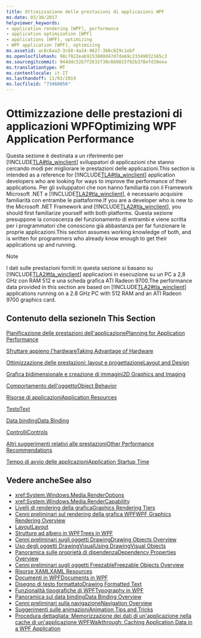 ```yaml
---
title: Ottimizzazione delle prestazioni di applicazioni WPF
ms.date: 03/30/2017
helpviewer_keywords:
- application rendering [WPF], performance
- application optimization [WPF]
- applications [WPF], optimizing
- WPF application [WPF], optimizing
ms.assetid: ac8c6aa3-3c68-4a24-9827-3b6c829c1ebf
ms.openlocfilehash: 98c7022eab9153808d47d7da69c23349032165c3
ms.sourcegitcommit: 944ddc52b7f2632f30c668815f92b378efd38eea
ms.translationtype: MT
ms.contentlocale: it-IT
ms.lasthandoff: 11/03/2019
ms.locfileid: "73460856"
---
```

# <a name="optimizing-wpf-application-performance"></a><span data-ttu-id="bf67e-102">Ottimizzazione delle prestazioni di applicazioni WPF</span><span class="sxs-lookup"><span data-stu-id="bf67e-102">Optimizing WPF Application Performance</span></span>
<span data-ttu-id="bf67e-103">Questa sezione è destinata a un riferimento per [!INCLUDE[TLA#tla_winclient](../../../../includes/tlasharptla-winclient-md.md)] sviluppatori di applicazioni che stanno cercando modi per migliorare le prestazioni delle applicazioni.</span><span class="sxs-lookup"><span data-stu-id="bf67e-103">This section is intended as a reference for [!INCLUDE[TLA#tla_winclient](../../../../includes/tlasharptla-winclient-md.md)] application developers who are looking for ways to improve the performance of their applications.</span></span> <span data-ttu-id="bf67e-104">Per gli sviluppatori che non hanno familiarità con il Framework Microsoft .NET e [!INCLUDE[TLA2#tla_winclient](../../../../includes/tla2sharptla-winclient-md.md)], è necessario acquisire familiarità con entrambe le piattaforme.</span><span class="sxs-lookup"><span data-stu-id="bf67e-104">If you are a developer who is new to the Microsoft .NET Framework and [!INCLUDE[TLA2#tla_winclient](../../../../includes/tla2sharptla-winclient-md.md)], you should first familiarize yourself with both platforms.</span></span> <span data-ttu-id="bf67e-105">Questa sezione presuppone la conoscenza del funzionamento di entrambi e viene scritta per i programmatori che conoscono già abbastanza per far funzionare le proprie applicazioni.</span><span class="sxs-lookup"><span data-stu-id="bf67e-105">This section assumes working knowledge of both, and is written for programmers who already know enough to get their applications up and running.</span></span>  
  
> [!NOTE]
> <span data-ttu-id="bf67e-106">I dati sulle prestazioni forniti in questa sezione si basano su [!INCLUDE[TLA2#tla_winclient](../../../../includes/tla2sharptla-winclient-md.md)] applicazioni in esecuzione su un PC a 2,8 GHz con RAM 512 e una scheda grafica ATI Radeon 9700.</span><span class="sxs-lookup"><span data-stu-id="bf67e-106">The performance data provided in this section are based on [!INCLUDE[TLA2#tla_winclient](../../../../includes/tla2sharptla-winclient-md.md)] applications running on a 2.8 GHz PC with 512 RAM and an ATI Radeon 9700 graphics card.</span></span>  
  
## <a name="in-this-section"></a><span data-ttu-id="bf67e-107">Contenuto della sezione</span><span class="sxs-lookup"><span data-stu-id="bf67e-107">In This Section</span></span>  
 [<span data-ttu-id="bf67e-108">Pianificazione delle prestazioni dell'applicazione</span><span class="sxs-lookup"><span data-stu-id="bf67e-108">Planning for Application Performance</span></span>](planning-for-application-performance.md)  
  
 [<span data-ttu-id="bf67e-109">Sfruttare appieno l'hardware</span><span class="sxs-lookup"><span data-stu-id="bf67e-109">Taking Advantage of Hardware</span></span>](optimizing-performance-taking-advantage-of-hardware.md)  
  
 [<span data-ttu-id="bf67e-110">Ottimizzazione delle prestazioni: layout e progettazione</span><span class="sxs-lookup"><span data-stu-id="bf67e-110">Layout and Design</span></span>](optimizing-performance-layout-and-design.md)  
  
 [<span data-ttu-id="bf67e-111">Grafica bidimensionale e creazione di immagini</span><span class="sxs-lookup"><span data-stu-id="bf67e-111">2D Graphics and Imaging</span></span>](optimizing-performance-2d-graphics-and-imaging.md)  
  
 [<span data-ttu-id="bf67e-112">Comportamento dell'oggetto</span><span class="sxs-lookup"><span data-stu-id="bf67e-112">Object Behavior</span></span>](optimizing-performance-object-behavior.md)  
  
 [<span data-ttu-id="bf67e-113">Risorse di applicazioni</span><span class="sxs-lookup"><span data-stu-id="bf67e-113">Application Resources</span></span>](optimizing-performance-application-resources.md)  
  
 [<span data-ttu-id="bf67e-114">Testo</span><span class="sxs-lookup"><span data-stu-id="bf67e-114">Text</span></span>](optimizing-performance-text.md)  
  
 [<span data-ttu-id="bf67e-115">Data binding</span><span class="sxs-lookup"><span data-stu-id="bf67e-115">Data Binding</span></span>](optimizing-performance-data-binding.md)  
  
 [<span data-ttu-id="bf67e-116">Controlli</span><span class="sxs-lookup"><span data-stu-id="bf67e-116">Controls</span></span>](optimizing-performance-controls.md)  
  
 [<span data-ttu-id="bf67e-117">Altri suggerimenti relativi alle prestazioni</span><span class="sxs-lookup"><span data-stu-id="bf67e-117">Other Performance Recommendations</span></span>](optimizing-performance-other-recommendations.md)  
  
 [<span data-ttu-id="bf67e-118">Tempo di avvio delle applicazioni</span><span class="sxs-lookup"><span data-stu-id="bf67e-118">Application Startup Time</span></span>](application-startup-time.md)  
  
## <a name="see-also"></a><span data-ttu-id="bf67e-119">Vedere anche</span><span class="sxs-lookup"><span data-stu-id="bf67e-119">See also</span></span>

- <xref:System.Windows.Media.RenderOptions>
- <xref:System.Windows.Media.RenderCapability>
- [<span data-ttu-id="bf67e-120">Livelli di rendering della grafica</span><span class="sxs-lookup"><span data-stu-id="bf67e-120">Graphics Rendering Tiers</span></span>](graphics-rendering-tiers.md)
- [<span data-ttu-id="bf67e-121">Cenni preliminari sul rendering della grafica WPF</span><span class="sxs-lookup"><span data-stu-id="bf67e-121">WPF Graphics Rendering Overview</span></span>](../graphics-multimedia/wpf-graphics-rendering-overview.md)
- [<span data-ttu-id="bf67e-122">Layout</span><span class="sxs-lookup"><span data-stu-id="bf67e-122">Layout</span></span>](layout.md)
- [<span data-ttu-id="bf67e-123">Strutture ad albero in WPF</span><span class="sxs-lookup"><span data-stu-id="bf67e-123">Trees in WPF</span></span>](trees-in-wpf.md)
- [<span data-ttu-id="bf67e-124">Cenni preliminari sugli oggetti Drawing</span><span class="sxs-lookup"><span data-stu-id="bf67e-124">Drawing Objects Overview</span></span>](../graphics-multimedia/drawing-objects-overview.md)
- [<span data-ttu-id="bf67e-125">Uso degli oggetti DrawingVisual</span><span class="sxs-lookup"><span data-stu-id="bf67e-125">Using DrawingVisual Objects</span></span>](../graphics-multimedia/using-drawingvisual-objects.md)
- [<span data-ttu-id="bf67e-126">Panoramica sulle proprietà di dipendenza</span><span class="sxs-lookup"><span data-stu-id="bf67e-126">Dependency Properties Overview</span></span>](dependency-properties-overview.md)
- [<span data-ttu-id="bf67e-127">Cenni preliminari sugli oggetti Freezable</span><span class="sxs-lookup"><span data-stu-id="bf67e-127">Freezable Objects Overview</span></span>](freezable-objects-overview.md)
- [<span data-ttu-id="bf67e-128">Risorse XAML</span><span class="sxs-lookup"><span data-stu-id="bf67e-128">XAML Resources</span></span>](xaml-resources.md)
- [<span data-ttu-id="bf67e-129">Documenti in WPF</span><span class="sxs-lookup"><span data-stu-id="bf67e-129">Documents in WPF</span></span>](documents-in-wpf.md)
- [<span data-ttu-id="bf67e-130">Disegno di testo formattato</span><span class="sxs-lookup"><span data-stu-id="bf67e-130">Drawing Formatted Text</span></span>](drawing-formatted-text.md)
- [<span data-ttu-id="bf67e-131">Funzionalità tipografiche di WPF</span><span class="sxs-lookup"><span data-stu-id="bf67e-131">Typography in WPF</span></span>](typography-in-wpf.md)
- [<span data-ttu-id="bf67e-132">Panoramica sul data binding</span><span class="sxs-lookup"><span data-stu-id="bf67e-132">Data Binding Overview</span></span>](../../../desktop-wpf/data/data-binding-overview.md)
- [<span data-ttu-id="bf67e-133">Cenni preliminari sulla navigazione</span><span class="sxs-lookup"><span data-stu-id="bf67e-133">Navigation Overview</span></span>](../app-development/navigation-overview.md)
- [<span data-ttu-id="bf67e-134">Suggerimenti sulle animazioni</span><span class="sxs-lookup"><span data-stu-id="bf67e-134">Animation Tips and Tricks</span></span>](../graphics-multimedia/animation-tips-and-tricks.md)
- [<span data-ttu-id="bf67e-135">Procedura dettagliata: Memorizzazione dei dati di un'applicazione nella cache di un'applicazione WPF</span><span class="sxs-lookup"><span data-stu-id="bf67e-135">Walkthrough: Caching Application Data in a WPF Application</span></span>](walkthrough-caching-application-data-in-a-wpf-application.md)
